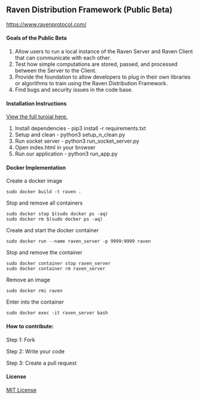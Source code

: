 ## Raven Distribution Framework (Public Beta)
https://www.ravenprotocol.com/

#### Goals of the Public Beta
1. Allow users to run a local instance of the Raven Server and Raven Client that can communicate with each other.
2. Test how simple computations are stored, passed, and processed between the Server to the Client.
3. Provide the foundation to allow developers to plug in their own libraries or algorithms to train using the Raven Distribution Framework.
4. Find bugs and security issues in the code base.

#### Installation Instructions

[View the full turoial here.](https://medium.com/ravenprotocol/building-blocks-of-the-raven-distribution-framework-on-github-d200967bbec0)

1. Install dependencies - pip3 install -r requirements.txt
2. Setup and clean - python3 setup_n_clean.py
3. Run socket server - python3 run_socket_server.py
4. Open index.html in your browser
5. Run our application - python3 run_app.py


#### Docker Implementation

Create a docker image
        
    sudo docker build -t raven .
    
Stop and remove all containers
    
    sudo docker stop $(sudo docker ps -aq)
    sudo docker rm $(sudo docker ps -aq)

Create and start the docker container

    sudo docker run --name raven_server -p 9999:9999 raven
    
Stop and remove the container

    sudo docker container stop raven_server
    sudo docker container rm raven_server
    
Remove an image

    sudo docker rmi raven
    
Enter into the container

    sudo docker exec -it raven_server bash

#### How to contribute:

Step 1: Fork

Step 2: Write your code

Step 3: Create a pull request

#### License
[MIT License](https://github.com/ravenprotocol/raven-distribution-framework/blob/master/LICENSE)
